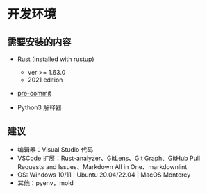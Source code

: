 # 开发环境

## 需要安装的内容

* Rust (installed with rustup)

  * ver >= 1.63.0
  * 2021 edition

* [pre-commit](https://pre-commit.com/)

* Python3 解释器

## 建议

* 编辑器：Visual Studio 代码
* VSCode 扩展：Rust-analyzer、GitLens、Git Graph、GitHub Pull Requests and Issues、Markdown All in One、markdownlint
* OS: Windows 10/11 | Ubuntu 20.04/22.04 | MacOS Monterey
* 其他：pyenv，mold
